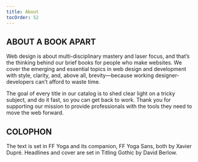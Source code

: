 ```yaml
---
title: About
tocOrder: 52
---
```

## ABOUT A BOOK APART

Web design is about multi-disciplinary mastery and laser focus, and that’s the thinking behind our brief books for people who make websites. We cover the emerging and essential topics in web design and development with style, clarity, and, above all, brevity—because working designer-developers can’t afford to waste time.

The goal of every title in our catalog is to shed clear light on a tricky subject, and do it fast, so you can get back to work. Thank you for supporting our mission to provide professionals with the tools they need to move the web forward.

## COLOPHON

The text is set in FF Yoga and its companion, FF Yoga Sans, both by Xavier Dupré. Headlines and cover are set in Titling Gothic by David Berlow.
